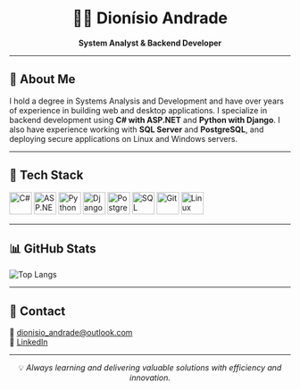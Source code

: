 <!-- Header -->
<h1 align="center">👨‍💻 Dionísio Andrade</h1>

<p align="center">
  <strong>System Analyst & Backend Developer</strong><br/>
</p>

---

## 💼 About Me

I hold a degree in Systems Analysis and Development and have over years of experience in building web and desktop applications. I specialize in backend development using <strong>C# with ASP.NET</strong> and <strong>Python with Django</strong>. I also have experience working with <strong>SQL Server</strong> and <strong>PostgreSQL</strong>, and deploying secure applications on Linux and Windows servers.

---

## 🧠 Tech Stack

<p align="left">
  <img src="https://cdn.jsdelivr.net/gh/devicons/devicon/icons/csharp/csharp-original.svg" width="40" alt="C#" />
  <img src="https://cdn.jsdelivr.net/gh/devicons/devicon/icons/dotnetcore/dotnetcore-original.svg" width="40" alt="ASP.NET Core" />
  <img src="https://cdn.jsdelivr.net/gh/devicons/devicon/icons/python/python-original.svg" width="40" alt="Python" />
  <img src="https://cdn.jsdelivr.net/gh/devicons/devicon/icons/django/django-plain.svg" width="40" alt="Django" />
  <img src="https://cdn.jsdelivr.net/gh/devicons/devicon/icons/postgresql/postgresql-original.svg" width="40" alt="PostgreSQL" />
  <img src="https://img.icons8.com/color/48/microsoft-sql-server.png" width="40" alt="SQL Server"/>
  <img src="https://cdn.jsdelivr.net/gh/devicons/devicon/icons/git/git-original.svg" width="40" alt="Git" />
  <img src="https://cdn.jsdelivr.net/gh/devicons/devicon/icons/linux/linux-original.svg" width="40" alt="Linux" />
</p>

---

## 📊 GitHub Stats
<!--
<p align="left">
  <img src="https://github-readme-stats.vercel.app/api?username=DionisioAndrade&show_icons=true&theme=tokyonight" height="150"/>
  <img src="https://github-readme-stats.vercel.app/api/top-langs/?username=DionisioAndrade&layout=compact&theme=tokyonight" height="150"/>
</p>
-->
<!-- [GitHub Stats](https://github-readme-stats.vercel.app/api?username=DionisioAndrade&show_icons=true&theme=tokyonight&cache_seconds=1800) -->

![Top Langs](https://github-readme-stats.vercel.app/api/top-langs/?username=DionisioAndrade&layout=compact&theme=tokyonight&cache_seconds=1800)

---

## 🤝 Contact

📧 dionisio_andrade@outlook.com  
🔗 [LinkedIn](https://www.linkedin.com/in/dev-dionisio-andrade/)

---

<p align="center">
💡 <i>Always learning and delivering valuable solutions with efficiency and innovation.</i>
</p>
